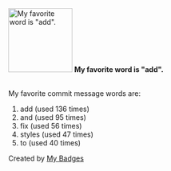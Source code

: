<img src="https://my-badges.github.io/my-badges/favorite-word.png" alt="My favorite word is &quot;add&quot;." title="My favorite word is &quot;add&quot;." width="128">
<strong>My favorite word is &quot;add&quot;.</strong>
<br><br>

My favorite commit message words are:

1. add (used 136 times)
2. and (used 95 times)
3. fix (used 56 times)
4. styles (used 47 times)
5. to (used 40 times)


Created by <a href="https://github.com/my-badges/my-badges">My Badges</a>